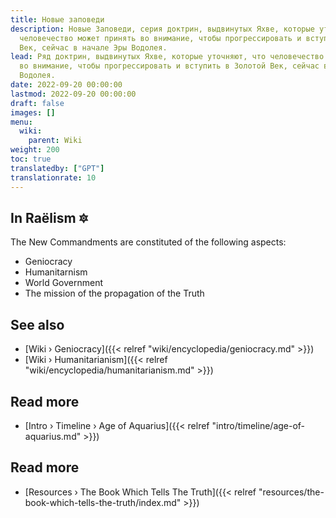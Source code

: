 ```yaml
---
title: Новые заповеди
description: Новые Заповеди, серия доктрин, выдвинутых Яхве, которые уточняют, что
  человечество может принять во внимание, чтобы прогрессировать и вступить в Золотой
  Век, сейчас в начале Эры Водолея.
lead: Ряд доктрин, выдвинутых Яхве, которые уточняют, что человечество может принять
  во внимание, чтобы прогрессировать и вступить в Золотой Век, сейчас в начале Эры
  Водолея.
date: 2022-09-20 00:00:00
lastmod: 2022-09-20 00:00:00
draft: false
images: []
menu:
  wiki:
    parent: Wiki
weight: 200
toc: true
translatedby: ["GPT"]
translationrate: 10
---
```


## In Raëlism 🔯

The New Commandments are constituted of the following aspects:

- Geniocracy
- Humanitarnism
- World Government
- The mission of the propagation of the Truth

## See also

- [Wiki › Geniocracy]({{< relref "wiki/encyclopedia/geniocracy.md" >}})
- [Wiki › Humanitarianism]({{< relref "wiki/encyclopedia/humanitarianism.md" >}})

## Read more

- [Intro › Timeline › Age of Aquarius]({{< relref "intro/timeline/age-of-aquarius.md" >}})

## Read more

- [Resources › The Book Which Tells The Truth]({{< relref "resources/the-book-which-tells-the-truth/index.md" >}})
